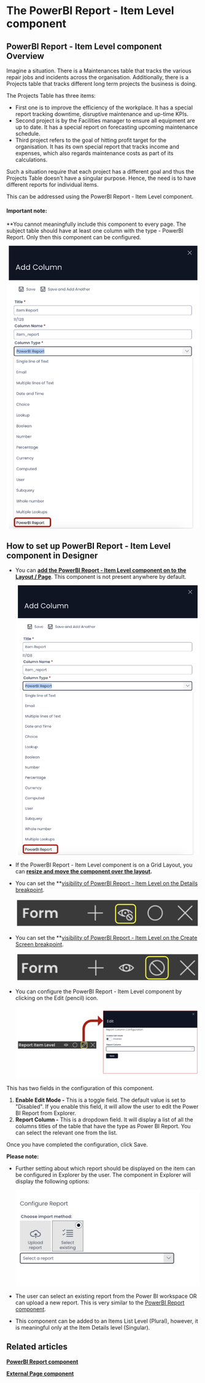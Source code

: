 # The PowerBI Report - Item Level component

## PowerBI Report - Item Level component Overview

Imagine a situation. There is a Maintenances table that tracks the various repair jobs and incidents across the organisation. Additionally, there is a Projects table that tracks different long term projects the business is doing.

The Projects Table has three items:

- First one is to improve the efficiency of the workplace. It has a special report tracking downtime, disruptive maintenance and up-time KPIs.
- Second project is by the Facilities manager to ensure all equipment are up to date. It has a special report on forecasting upcoming maintenance schedule.
- Third project refers to the goal of hitting profit target for the organisation. It has its own special report that tracks income and expenses, which also regards maintenance costs as part of its calculations.

Such a situation require that each project has a different goal and thus the Projects Table doesn't have a singular purpose. Hence, the need is to have different reports for individual items.

This can be addressed using the PowerBI Report - Item Level component.

#### Important note:

**You cannot meaningfully include this component to every page. The subject table should have at least one column with the type - PowerBI Report. Only then this component can be configured.  
  
![PowerBI column](<PowerBI column.png>)

## How to set up PowerBI Report - Item Level component in Designer

- You can **[add the PowerBI Report - Item Level component on to the Layout / Page](https://docs.rapidplatform.com/books/experiences/page/how-to-add-a-component-to-a-layout-page "How to add a component to a Layout / Page?")**. This component is not present anywhere by default. 
    
    ![Component list](<Component list.png>)

- If the PowerBI Report - Item Level component is on a Grid Layout, you can **[resize and move the component over the layout](https://docs.rapidplatform.com/books/experiences/page/how-to-arrange-a-component-on-grid-layout "How to arrange a component on Grid layout?").**

- You can set the **[visibility of PowerBI Report - Item Level on the Details breakpoint](https://docs.rapidplatform.com/books/experiences/page/how-to-set-a-component-to-be-visible-hidden-on-item-details-and-create-breakpoints "How to set a component to be visible / hidden on 'Item Details' and 'Create' breakpoints?").   
    
    ![Visiblity toggle](<../Visiblity toggle.png>)

- You can set the **[visibility of PowerBI Report - Item Level on the Create Screen breakpoint](https://docs.rapidplatform.com/books/experiences/page/how-to-set-a-component-to-be-visible-hidden-on-item-details-and-create-breakpoints "How to set a component to be visible / hidden on 'Item Details' and 'Create' breakpoints?").   
    
    ![Display toggle](<../Display toggle.png>)

- You can configure the PowerBI Report - Item Level component by clicking on the Edit (pencil) icon. 

    ![Configuration panel](<Configuration panel.png>)

This has two fields in the configuration of this component.

1. **Enable Edit Mode -** This is a toggle field. The default value is set to "Disabled". If you enable this field, it will allow the user to edit the Power BI Report from Explorer.
2. **Report Column -** This is a dropdown field. It will display a list of all the columns titles of the table that have the type as Power BI Report. You can select the relevant one from the list.

Once you have completed the configuration, click Save.

**Please note:**

- Further setting about which report should be displayed on the item can be configured in Explorer by the user. The component in Explorer will display the following options: 
    
    ![Configuring item level component in Explorer](<Configuring item level component in Explorer.png>)

- The user can select an existing report from the Power BI workspace OR can upload a new report. This is very similar to the [PowerBI Report component](https://docs.rapidplatform.com/books/experiences/page/what-is-a-powerbi-report-component-on-a-layout-page "What is a PowerBi Report component on a Layout / Page?").

- This component can be added to an Items List Level (Plural), however, it is meaningful only at the Item Details level (Singular).

## Related articles

[**PowerBI Report component**](https://docs.rapidplatform.com/books/experiences/page/what-is-a-powerbi-report-component-on-a-layout-page "What is a PowerBi Report component on a Layout / Page?")

[**External Page component**](https://docs.rapidplatform.com/books/experiences/page/what-is-an-external-page-component-on-a-layout-page "What is an External Page component on a Layout / Page?")

